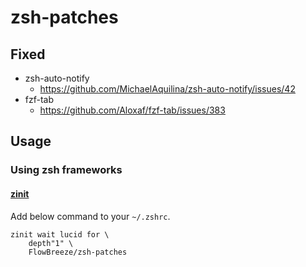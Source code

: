 zsh-patches
=============

## Fixed

- zsh-auto-notify
  - https://github.com/MichaelAquilina/zsh-auto-notify/issues/42
- fzf-tab
  - https://github.com/Aloxaf/fzf-tab/issues/383

## Usage

### Using zsh frameworks

#### [zinit](https://github.com/zdharma-continuum/zinit)

Add below command to your `~/.zshrc`.
```
zinit wait lucid for \
    depth"1" \
    FlowBreeze/zsh-patches
```